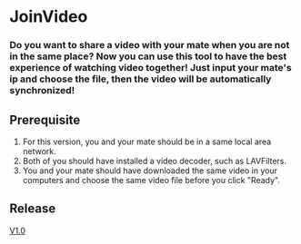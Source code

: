 # JoinVideo
### Do you want to share a video with your mate when you are not in the same place? Now you can use this tool to have the best experience of watching video together! Just input your mate's ip and choose the file, then the video will be automatically synchronized!   
## Prerequisite
1. For this version, you and your mate should be in a same local area network.
2. Both of you should have installed a video decoder, such as LAVFilters.
3. You and your mate should have downloaded the same video in your computers and choose the same video file before you click "Ready".
## Release
[V1.0](https://github.com/charlienzw/JoinVideo/releases)